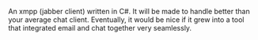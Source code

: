 An xmpp (jabber client) written in C#. It will be made to handle better than your average chat client. Eventually, it would be nice if it grew into a tool that integrated email and chat together very seamlessly.